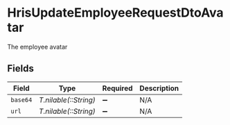 # HrisUpdateEmployeeRequestDtoAvatar

The employee avatar


## Fields

| Field                 | Type                  | Required              | Description           |
| --------------------- | --------------------- | --------------------- | --------------------- |
| `base64`              | *T.nilable(::String)* | :heavy_minus_sign:    | N/A                   |
| `url`                 | *T.nilable(::String)* | :heavy_minus_sign:    | N/A                   |